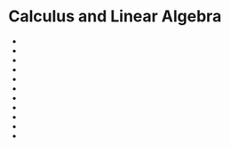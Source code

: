 # Calculus and Linear Algebra

- [](p1.md)
- [](p2.md)
- [](p3.md)
- [](p4.md)
- [](p5.md)
- [](p6.md)
- [](p7.md)
- [](p8.md)
- [](p9.md)
- [](p10.md)
- [](p11.md)
